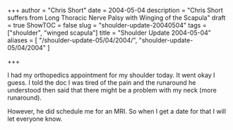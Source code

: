 +++
author = "Chris Short"
date = 2004-05-04
description = "Chris Short suffers from Long Thoracic Nerve Palsy with Winging of the Scapula"
draft = true
ShowTOC = false
slug = "shoulder-update-20040504"
tags = ["shoulder", "winged scapula"]
title = "Shoulder Update 2004-05-04"
aliases = [
    "/shoulder-update-05/04/2004/",
    "shoulder-update-05/04/2004"
]

+++

I had my orthopedics appointment for my shoulder today. It went okay I guess. I told the doc I was tired of the pain and the runaround he understood then said that there might be a problem with my neck (more runaround).

However, he did schedule me for an MRI. So when I get a date for that I will let everyone know.